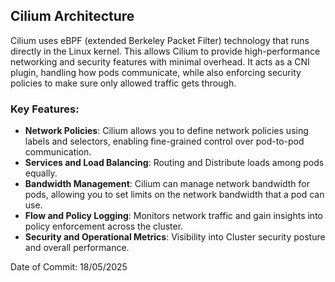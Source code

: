 ## Cilium Architecture

Cilium uses eBPF (extended Berkeley Packet Filter) technology that runs directly in the Linux kernel. This allows Cilium to provide high-performance networking and security features with minimal overhead. It acts as a CNI plugin, handling how pods communicate, while also enforcing security policies to make sure only allowed traffic gets through.
### Key Features:

- **Network Policies**: Cilium allows you to define network policies using labels and selectors, enabling fine-grained control over pod-to-pod communication.
- **Services and Load Balancing**: Routing and Distribute loads among pods equally.
- **Bandwidth Management**: Cilium can manage network bandwidth for pods, allowing you to set limits on the network bandwidth that a pod can use.
- **Flow and Policy Logging**: Monitors network traffic and gain insights into policy enforcement across the cluster.
- **Security and Operational Metrics**: Visibility into Cluster security posture and overall performance.

Date of Commit: 18/05/2025